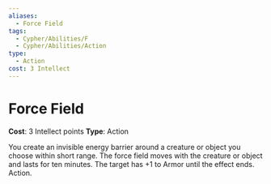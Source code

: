 ```yaml
---
aliases:
  - Force Field
tags:
  - Cypher/Abilities/F
  - Cypher/Abilities/Action
type:
  - Action
cost: 3 Intellect
---
```


# Force Field

**Cost**: 3 Intellect points
**Type**: Action

You create an invisible energy barrier around a creature or object you choose within short range. The force field moves with the creature or object and lasts for ten minutes. The target has +1 to Armor until the effect ends. Action.
